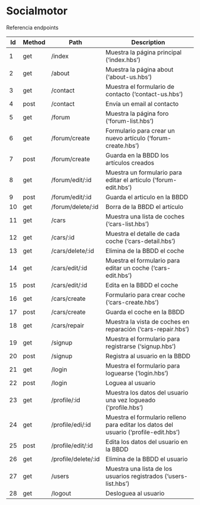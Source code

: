 # Socialmotor


Referencia endpoints


Id  |   Method  |   Path               |   Description
--- | --------- | -------------------- |  ------------------------------------------
1   |   get     | /index               | Muestra la página principal (‘index.hbs’)
2   |   get     | /about               | Muestra la página about (‘about-us.hbs’)
3   |   get     | /contact             | Muestra el formulario de contacto (‘contact-us.hbs’)
4   |   post    | /contact             | Envía un email al contacto
5   |   get     | /forum               | Muestra la página foro (‘forum-list.hbs’)
6   |   get     | /forum/create        | Formulario para crear un nuevo artículo (‘forum-create.hbs’)
7   |   post    | /forum/create        | Guarda en la BBDD los artículos creados
8   |   get     | /forum/edit/:id      | Muestra un formulario para editar el artículo (‘forum-edit.hbs’)
9   |   post    | /forum/edit/:id      | Guarda el articulo en la BBDD
10  |   get     | /forum/delete/:id    | Borra de la BBDD el artículo
11  |   get     | /cars                | Muestra una lista de coches (‘cars-list.hbs’)
12  |   get     | /cars/:id            | Muestra el detalle de cada coche (‘cars-detail.hbs’)
13  |   get     | /cars/delete/:id     | Elimina de la BBDD el coche
14  |   get     | /cars/edit/:id       | Muestra el formulario para editar un coche (‘cars-edit.hbs’)
15  |   post    | /cars/edit/:id       | Edita en la BBDD el coche
16  |   get     | /cars/create         | Formulario para crear coche (‘cars-create.hbs’)
17  |   post    | /cars/create         | Guarda el coche en la BBDD
18  |   get     | /cars/repair         | Muestra la vista de coches en reparación (‘cars-repair.hbs’)
19  |   get     | /signup              | Muestra el formulario para registrarse (‘signup.hbs’)
20  |   post    | /signup              | Registra al usuario en la BBDD
21  |   get     | /login               | Muestra el formulario para loguearse (‘login.hbs’)
22  |   post    | /login               | Loguea al usuario
23  |   get     | /profile/:id         | Muestra los datos del usuario una vez logueado (‘profile.hbs’)
24  |   get     | /profile/edi/:id     | Muestra el formulario relleno para editar los datos del usuario (‘profile-edit.hbs’)
25  |   post    | /profile/edit/:id    | Edita los datos del usuario en la BBDD
26  |   get     | /profile/delete/:id  | Elimina de la BBDD el usuario
27  |   get     | /users               | Muestra una lista de los usuarios registrados (‘users-list.hbs’)
28  |   get     | /logout              | Desloguea al usuario

